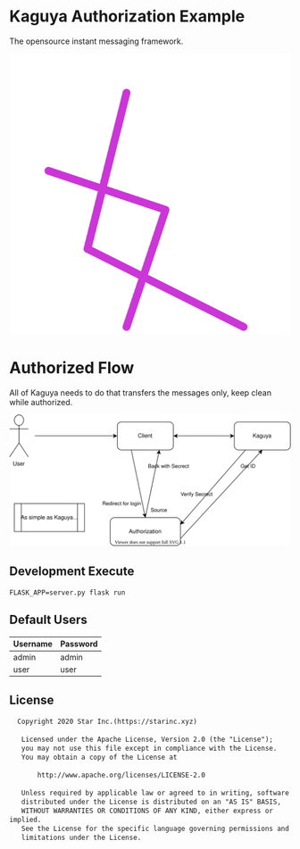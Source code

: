 # Kaguya Authorization Example

The opensource instant messaging framework.

![logo](logo.svg)

# Authorized  Flow

All of Kaguya needs to do that transfers the messages only, keep clean while authorized.

![Flow](flow.svg)

## Development Execute

```shell
FLASK_APP=server.py flask run
```

## Default Users

| Username | Password |
| -------- | -------- |
| admin    | admin    |
| user     | user     |

## License

```license
  Copyright 2020 Star Inc.(https://starinc.xyz)

   Licensed under the Apache License, Version 2.0 (the "License");
   you may not use this file except in compliance with the License.
   You may obtain a copy of the License at

       http://www.apache.org/licenses/LICENSE-2.0

   Unless required by applicable law or agreed to in writing, software
   distributed under the License is distributed on an "AS IS" BASIS,
   WITHOUT WARRANTIES OR CONDITIONS OF ANY KIND, either express or implied.
   See the License for the specific language governing permissions and
   limitations under the License.
```

